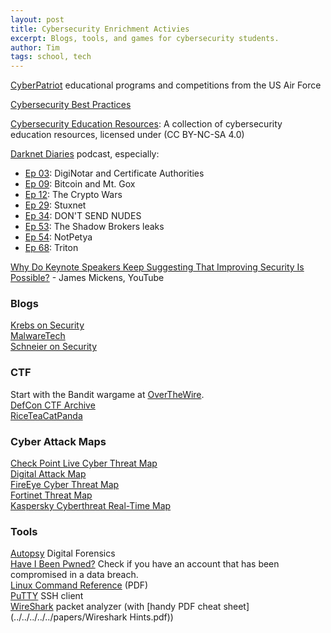 ```yaml
---
layout: post
title: Cybersecurity Enrichment Activies
excerpt: Blogs, tools, and games for cybersecurity students.
author: Tim
tags: school, tech
---
```


[CyberPatriot](https://www.uscyberpatriot.org/) educational programs and competitions from the US Air Force  

[Cybersecurity Best Practices](/2020/02/15/cybersecurity.html)  

[Cybersecurity Education Resources](https://www.cybersec-teaching.info/): A collection of cybersecurity education resources, licensed under (CC BY-NC-SA 4.0)

[Darknet Diaries](https://darknetdiaries.com/) podcast, especially:  
* [Ep 03](https://darknetdiaries.com/episode/3/): DigiNotar and Certificate Authorities  
* [Ep 09](https://darknetdiaries.com/episode/9/): Bitcoin and Mt. Gox  
* [Ep 12](https://darknetdiaries.com/episode/12/): The Crypto Wars  
* [Ep 29](https://darknetdiaries.com/episode/29/): Stuxnet  
* [Ep 34](https://darknetdiaries.com/episode/34/): DON'T SEND NUDES  
* [Ep 53](https://darknetdiaries.com/episode/53/): The Shadow Brokers leaks
* [Ep 54](https://darknetdiaries.com/episode/54/): NotPetya  
* [Ep 68](https://darknetdiaries.com/episode/68/): Triton  

[Why Do Keynote Speakers Keep Suggesting That Improving Security Is Possible?](https://www.youtube.com/watch?v=ajGX7odA87k) - James Mickens, YouTube  

### Blogs
[Krebs on Security](https://krebsonsecurity.com/)  
[MalwareTech](https://www.malwaretech.com/)  
[Schneier on Security](https://www.schneier.com/)  

### CTF
Start with the Bandit wargame at [OverTheWire](https://overthewire.org/wargames).  
[DefCon CTF Archive](https://archive.ooo/)  
[RiceTeaCatPanda](https://riceteacatpanda.wtf/)  

### Cyber Attack Maps
[Check Point Live Cyber Threat Map](https://threatmap.checkpoint.com/)  
[Digital Attack Map](https://www.digitalattackmap.com/#anim=1&color=0&country=ALL&list=0&time=18463&view=map)  
[FireEye Cyber Threat Map](https://www.fireeye.com/cyber-map/threat-map.html)  
[Fortinet Threat Map](https://threatmap.fortiguard.com/)  
[Kaspersky Cyberthreat Real-Time Map](https://cybermap.kaspersky.com/)  

### Tools
[Autopsy](https://www.autopsy.com/) Digital Forensics  
[Have I Been Pwned?](https://haveibeenpwned.com/) Check if you have an account that has been compromised in a data breach.  
[Linux Command Reference](../../../../../papers/Linux-Reference-1.pdf) (PDF)  
[PuTTY](https://putty.org/) SSH client  
[WireShark](https://www.wireshark.org/) packet analyzer (with [handy PDF cheat sheet](../../../../../papers/Wireshark Hints.pdf))  
